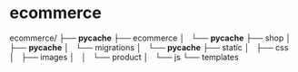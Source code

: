# ecommerce

ecommerce/
├── __pycache__
├── ecommerce
│   └── __pycache__
├── shop
│   ├── __pycache__
│   └── migrations
│       └── __pycache__
├── static
│   ├── css
│   ├── images
│   │   └── product
│   └── js
└── templates
